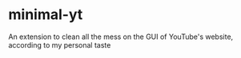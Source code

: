 # minimal-yt
An extension to clean all the mess on the GUI of YouTube's website, according to my personal taste
